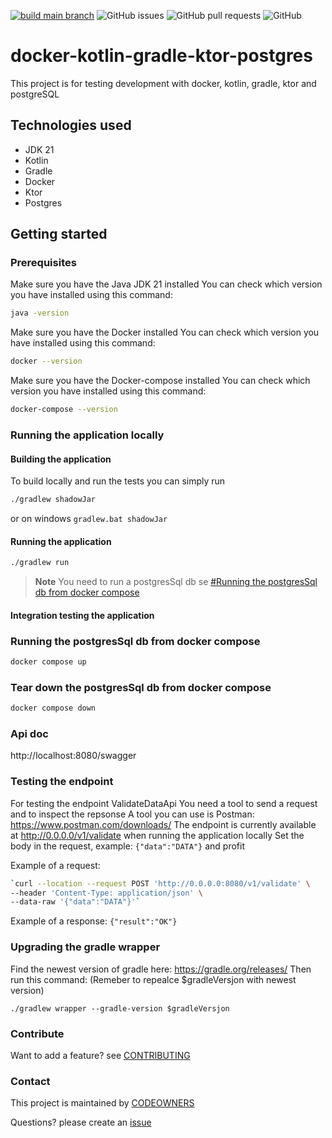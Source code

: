 [![build main branch](https://github.com/MikAoJk/docker-kotlin-gradle-ktor-postgres/actions/workflows/main.yml/badge.svg?branch=main)](https://github.com/MikAoJk/docker-kotlin-gradle-ktor-postgres/actions/workflows/main.yml)
![GitHub issues](https://img.shields.io/github/issues-raw/MikAoJk/docker-kotlin-gradle-ktor-postgres)
![GitHub pull requests](https://img.shields.io/github/issues-pr-raw/MikAoJk/docker-kotlin-gradle-ktor-postgres)
![GitHub](https://img.shields.io/github/license/MikAoJk/docker-kotlin-gradle-ktor-postgres)

# docker-kotlin-gradle-ktor-postgres
This project is for testing development with docker, kotlin, gradle, ktor and postgreSQL

## Technologies used
* JDK 21
* Kotlin
* Gradle
* Docker
* Ktor
* Postgres

## Getting started

### Prerequisites
Make sure you have the Java JDK 21 installed
You can check which version you have installed using this command:
``` bash
java -version
```

Make sure you have the Docker installed
You can check which version you have installed using this command:
``` bash
docker --version
```

Make sure you have the Docker-compose installed
You can check which version you have installed using this command:
``` bash
docker-compose --version
```

### Running the application locally

#### Building the application
To build locally and run the tests you can simply run
``` bash
./gradlew shadowJar
```
or on windows `gradlew.bat shadowJar`


#### Running the application
``` bash
./gradlew run
```
> **Note**
> You need to run a postgresSql db se [#Running the postgresSql db from docker compose](#running-the-postgressql-db-from-docker-compose)


#### Integration testing the application
### Running the postgresSql db from docker compose
``` bash
docker compose up
```

### Tear down the postgresSql db from docker compose
``` bash
docker compose down
```

### Api doc
http://localhost:8080/swagger

### Testing the endpoint
For testing the endpoint ValidateDataApi
You need a tool to send a request and to inspect the repsonse
A tool you can use is Postman: https://www.postman.com/downloads/
The endpoint is currently available at http://0.0.0.0/v1/validate when running the application locally
Set the body in the request, example: `{"data":"DATA"}` and profit

Example of a request:
``` bash
`curl --location --request POST 'http://0.0.0.0:8080/v1/validate' \
--header 'Content-Type: application/json' \
--data-raw '{"data":"DATA"}'`
```

Example of a response:
`{"result":"OK"}`

### Upgrading the gradle wrapper
Find the newest version of gradle here: https://gradle.org/releases/ Then run this command:
(Remeber to repealce $gradleVersjon with newest version)
```shell script
./gradlew wrapper --gradle-version $gradleVersjon
```

### Contribute
Want to add a feature? see [CONTRIBUTING](CONTRIBUTING.md)

### Contact

This project is maintained by [CODEOWNERS](CODEOWNERS)

Questions? please create an
[issue](https://github.com/MikAoJk/docker-kotlin-gradle-ktor-postgres/issues)

